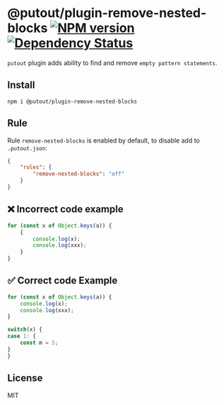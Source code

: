 # @putout/plugin-remove-nested-blocks [![NPM version][NPMIMGURL]][NPMURL] [![Dependency Status][DependencyStatusIMGURL]][DependencyStatusURL]

[NPMIMGURL]: https://img.shields.io/npm/v/@putout/plugin-remove-nested-blocks.svg?style=flat&longCache=true
[NPMURL]: https://npmjs.org/package/@putout/plugin-remove-nested-blocks"npm"
[DependencyStatusURL]: https://david-dm.org/coderaiser/putout?path=packages/plugin-remove-nested-blocks
[DependencyStatusIMGURL]: https://david-dm.org/coderaiser/putout.svg?path=packages/plugin-remove-nested-blocks

`putout` plugin adds ability to find and remove `empty pattern statements`.

## Install

```
npm i @putout/plugin-remove-nested-blocks
```

## Rule

Rule `remove-nested-blocks` is enabled by default, to disable add to `.putout.json`:

```json
{
    "rules": {
        "remove-nested-blocks": "off"
    }
}
```

## ❌ Incorrect code example

```js
for (const x of Object.keys(a)) {
    {
        console.log(x);
        console.log(xxx);
    }
}
```

## ✅ Correct code Example

```js
for (const x of Object.keys(a)) {
    console.log(x);
    console.log(xxx);
}

switch(x) {
case 1: {
    const m = 5;
}
}
```

## License

MIT
